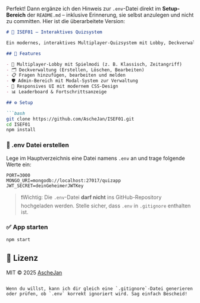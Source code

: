 Perfekt! Dann ergänze ich den Hinweis zur `.env`-Datei direkt im **Setup-Bereich** der `README.md` – inklusive Erinnerung, sie selbst anzulegen und nicht zu committen. Hier ist die überarbeitete Version:

```markdown
# 🧠 ISEF01 – Interaktives Quizsystem

Ein modernes, interaktives Multiplayer-Quizsystem mit Lobby, Deckverwaltung, Admin-Modus und Fragenbewertung. Entwickelt mit HTML, CSS, JavaScript (Vanilla) und Node.js.

## 🚀 Features

- 👥 Multiplayer-Lobby mit Spielmodi (z. B. Klassisch, Zeitangriff)
- 🗂 Deckverwaltung (Erstellen, Löschen, Bearbeiten)
- 📋 Fragen hinzufügen, bearbeiten und melden
- 🛡 Admin-Bereich mit Modal-System zur Verwaltung
- 🎨 Responsives UI mit modernem CSS-Design
- 📊 Leaderboard & Fortschrittsanzeige

## ⚙️ Setup

```bash
git clone https://github.com/AscheJan/ISEF01.git
cd ISEF01
npm install
```

### 🔐 .env Datei erstellen

Lege im Hauptverzeichnis eine Datei namens `.env` an und trage folgende Werte ein:

```env
PORT=3000
MONGO_URI=mongodb://localhost:27017/quizapp
JWT_SECRET=deinGeheimerJWTKey
```

> ❗️Wichtig: Die `.env`-Datei **darf nicht** ins GitHub-Repository hochgeladen werden. Stelle sicher, dass `.env` in `.gitignore` enthalten ist.

### ✅ App starten

```bash
npm start
```

## 📄 Lizenz

MIT © 2025 [AscheJan](https://github.com/AscheJan)
```

Wenn du willst, kann ich dir gleich eine `.gitignore`-Datei generieren oder prüfen, ob `.env` korrekt ignoriert wird. Sag einfach Bescheid!